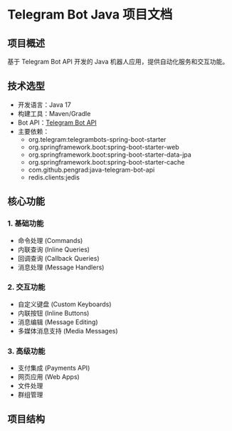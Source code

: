 # Telegram Bot Java 项目文档

## 项目概述
基于 Telegram Bot API 开发的 Java 机器人应用，提供自动化服务和交互功能。

## 技术选型
- 开发语言：Java 17
- 构建工具：Maven/Gradle
- Bot API：[Telegram Bot API](https://core.telegram.org/bots/api)
- 主要依赖：
  - org.telegram:telegrambots-spring-boot-starter
  - org.springframework.boot:spring-boot-starter-web
  - org.springframework.boot:spring-boot-starter-data-jpa
  - org.springframework.boot:spring-boot-starter-cache
  - com.github.pengrad:java-telegram-bot-api
  - redis.clients:jedis

## 核心功能

### 1. 基础功能
- 命令处理 (Commands)
- 内联查询 (Inline Queries)
- 回调查询 (Callback Queries)
- 消息处理 (Message Handlers)

### 2. 交互功能
- 自定义键盘 (Custom Keyboards)
- 内联按钮 (Inline Buttons)
- 消息编辑 (Message Editing)
- 多媒体消息支持 (Media Messages)

### 3. 高级功能
- 支付集成 (Payments API)
- 网页应用 (Web Apps)
- 文件处理
- 群组管理

## 项目结构 